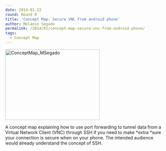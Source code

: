 ```yaml
---
date: 2014-01-22
round: Round 8
title: 'Concept Map: Secure VNC from android phone'
author: Melanie Segado
permalink: /2014/01/concept-map-secure-vnc-from-android-phone/
tags:
  - Concept Map
---
```

[<img class="alignnone size-medium wp-image-5621" alt="ConceptMap_MSegado" src="/software-carpentry-training-website/uploads/2014/01/IMG_20140122_182605-300x225.jpg" width="300" height="225" />][1]

A concept map explaining how to use port forwarding to tunnel data from a Virtual Network Client (VNC) through SSH if you need to make *extra *sure your connection is secure when on your phone. The intended audience would already understand the concept of SSH.

 [1]: /software-carpentry-training-website/uploads/2014/01/IMG_20140122_182605.jpg
